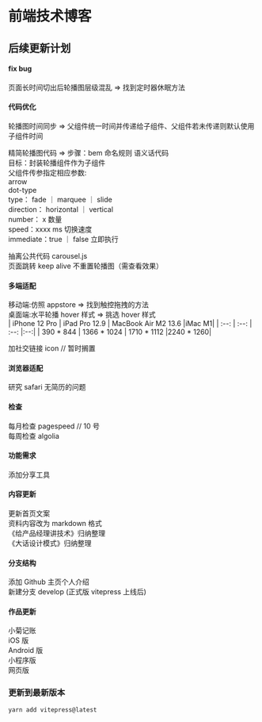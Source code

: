 # 前端技术博客

## 后续更新计划

#### fix bug

页面长时间切出后轮播图层级混乱 => 找到定时器休眠方法

#### 代码优化

轮播图时间同步 => 父组件统一时间并传递给子组件、父组件若未传递则默认使用子组件时间

精简轮播图代码 =>
步骤：bem 命名规则 语义话代码<br/>
目标：封装轮播组件作为子组件<br/>
父组件传参指定相应参数:<br/>
arrow<br/>
dot-type<br/>
type： fade ｜ marquee ｜ slide<br/>
direction： horizontal ｜ vertical<br/>
number： x 数量<br/>
speed：xxxx ms 切换速度<br/>
immediate：true ｜ false 立即执行<br/>

抽离公共代码 carousel.js<br/>
页面跳转 keep alive 不重置轮播图（需查看效果）<br/>

#### 多端适配

移动端:仿照 appstore => 找到触控拖拽的方法<br/>
桌面端:水平轮播 hover 样式 => 挑选 hover 样式<br/>
| iPhone 12 Pro | iPad Pro 12.9 | MacBook Air M2 13.6 |iMac M1|
| :--: | :--: | :--: |:--:|
| 390 \* 844 | 1366 \* 1024 | 1710 \* 1112 |2240 \* 1260|

加社交链接 icon // 暂时搁置<br/>

#### 浏览器适配

研究 safari 无简历的问题

#### 检查

每月检查 pagespeed // 10 号<br/>
每周检查 algolia<br/>

#### 功能需求

添加分享工具

#### 内容更新

更新首页文案<br/>
资料内容改为 markdown 格式<br/>
《给产品经理讲技术》归纳整理<br/>
《大话设计模式》归纳整理<br/>

#### 分支结构

添加 Github 主页个人介绍<br/>
新建分支 develop (正式版 vitepress 上线后)<br/>

#### 作品更新

小菊记账<br/>
iOS 版<br/>
Android 版<br/>
小程序版<br/>
网页版<br/>

### 更新到最新版本
```sh [yarn]
yarn add vitepress@latest
```
